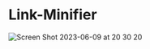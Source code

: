 # Link-Minifier

![Screen Shot 2023-06-09 at 20 30 20](https://github.com/saranatour1/Link-Minifier/assets/77834808/b776b2da-2267-4557-ba84-975085525669)
